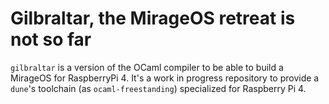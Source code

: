 # Gilbraltar, the MirageOS retreat is not so far

`gilbraltar` is a version of the OCaml compiler to be able to build a MirageOS
for RaspberryPi 4. It's a work in progress repository to provide a `dune`'s 
toolchain (as `ocaml-freestanding`) specialized for Raspberry Pi 4.

